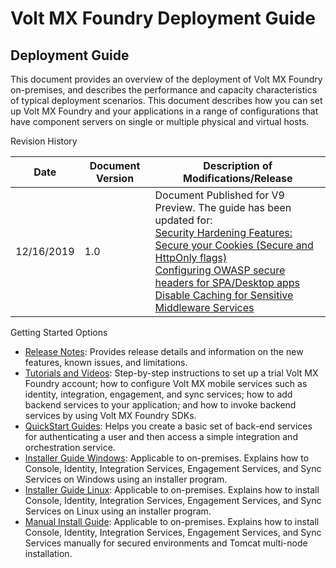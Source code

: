                      

# Volt MX Foundry Deployment Guide

## Deployment Guide

This document provides an overview of the deployment of Volt MX Foundry on-premises, and describes the performance and capacity characteristics of typical deployment scenarios. This document describes how you can set up Volt MX Foundry and your applications in a range of configurations that have component servers on single or multiple physical and virtual hosts.

Revision History

  
| **Date** | **Document Version** | **Description of Modifications/Release** |
| --- | --- | --- |
| 12/16/2019 | 1.0 | Document Published for V9 Preview. The guide has been updated for: <br>[Security Hardening Features:](Hardening_Guide.md) <br>[Secure your Cookies (Secure and HttpOnly flags)](Hardening_Guide.md#secure-your-cookies-secure-and-httponly-flags) <br>[Configuring OWASP secure headers for SPA/Desktop apps](Hardening_Guide.md#configuring-owasp-secure-headers-for-spa-desktop-apps) <br>[Disable Caching for Sensitive Middleware Services](Hardening_Guide.md#disable-caching-for-sensitive-middleware-services) |

Getting Started Options

*   [Release Notes](../../../Foundry/voltmx_foundry_release_notes/Content/VoltMX_Foundry_Release_Notes.md): Provides release details and information on the new features, known issues, and limitations.
*   [Tutorials and Videos](../../../docs/tutorials/appFactory.md): Step-by-step instructions to set up a trial Volt MX Foundry account; how to configure Volt MX mobile services such as identity, integration, engagement, and sync services; how to add backend services to your application; and how to invoke backend services by using Volt MX Foundry SDKs.
*   [QuickStart Guides](../../../docs/tutorials/voltmxFoundryOverview.md): Helps you create a basic set of back-end services for authenticating a user and then access a simple integration and orchestration service.
*   [Installer Guide Windows](../../../Foundry/voltmx_foundry_windows_install_guide/Content/Introduction.md): Applicable to on-premises. Explains how to Console, Identity, Integration Services, Engagement Services, and Sync Services on Windows using an installer program.
*   [Installer Guide Linux](../../../Foundry/voltmx_foundry_linux_install_guide/Content/Introduction.md): Applicable to on-premises. Explains how to install Console, Identity, Integration Services, Engagement Services, and Sync Services on Linux using an installer program.
*   [Manual Install Guide](../../../Foundry/voltmx_foundry_manual_install_guide/Content/Introduction.md): Applicable to on-premises. Explains how to install Console, Identity, Integration Services, Engagement Services, and Sync Services manually for secured environments and Tomcat multi-node installation.
